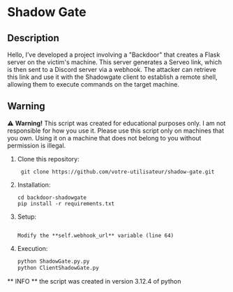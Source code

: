 # Shadow Gate

## Description

Hello,
I’ve developed a project involving a "Backdoor" that creates a Flask server on the victim's machine. This server generates a Serveo link, which is then sent to a Discord server via a webhook. The attacker can retrieve this link and use it with the Shadowgate client to establish a remote shell, allowing them to execute commands on the target machine.

## Warning

⚠️ **Warning!**
This script was created for educational purposes only. I am not responsible for how you use it. Please use this script only on machines that you own. Using it on a machine that does not belong to you without permission is illegal.

1. Clone this repository:
   ```
    git clone https://github.com/votre-utilisateur/shadow-gate.git
    ```

2. Installation: 
    ```
    cd backdoor-shadowgate
    pip install -r requirements.txt
    ```

3. Setup:
    ```

    Modify the **self.webhook_url** variable (line 64)

    ```

4. Execution:
    ```bash
    python ShadowGate.py.py
    python ClientShadowGate.py
    ```

** INFO **
the script was created in version 3.12.4 of python